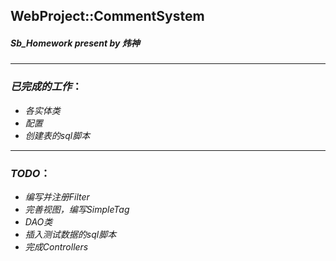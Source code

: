 ## WebProject::CommentSystem

##### ***Sb_Homework*** present by ***炜神***

---

### *已完成的工作*：

* *各实体类*
* *配置*
* *创建表的sql脚本*

---

### *TODO*：

* *编写并注册Filter*
* *完善视图，编写SimpleTag*
* *DAO类*
* *插入测试数据的sql脚本*
* *完成Controllers*



